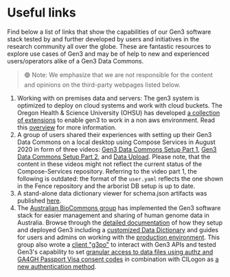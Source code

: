 
# Useful links

Find below a list of links that show the capabilities of our Gen3 software stack tested by and further developed by users and initiatives in the research community all over the globe. These are fantastic resources to explore use cases of Gen3 and may be of help to new and experienced users/operators alike of a Gen3 Data Commons.

> 🟢 Note: We emphasize that we are not responsible for the content and opinions on the third-party webpages listed below.

1. Working with on premises data and servers:
The gen3 system is optimized to deploy on cloud systems and work with cloud buckets. The Oregon Health & Science University (OHSU) has developed [a collection of extensions](https://github.com/ohsu-comp-bio/compose-services/tree/onprem) to enable gen3 to work in a non aws environment.  Read this [overview](https://github.com/ohsu-comp-bio/compose-services/blob/onprem/onprem/README.md) for more information.
2. A group of users shared their experiences with setting up their Gen3 Data Commons on a local desktop using Compose Services in August 2020 in form of three videos: [Gen3 Data Commons Setup Part 1](https://www.youtube.com/watch?v=xM54O4aMpWY), [Gen3 Data Commons Setup Part 2](https://www.youtube.com/watch?v=iMmCxnbHpGo), and [Data Upload](https://www.youtube.com/watch?v=F2EOtHPg6g8&feature=youtu.be). Please note, that the content in these videos might not reflect the current status of the Compose-Services repository. Referring to the video part 1, the following is outdated: the format of the `user.yaml` reflects the one shown in the Fence repository and the arborist DB setup is up to date.
3. A stand-alone data dictionary viewer for schema.json artifacts was published [here](https://github.com/bioteam/dictionary-visualizer).
4. The [Australian BioCommons group](https://www.biocommons.org.au/gen3-project) has implemented the Gen3 software stack for easier management and sharing of human genome data in Australia. Browse through the [detailed documentation](https://github.com/umccr/gen3-doc) of how they setup and deployed Gen3 including a [customized Data Dictionary](https://github.com/umccr/umccr-dictionary) and guides for users and admins on working with the [production environment](https://github.com/umccr/gen3-doc/tree/main/cloud). This group also wrote a [client "g3po"](https://github.com/umccr/g3po) to interact with Gen3 APIs and tested Gen3's capability to set [granular access to data files using authz and GA4GH Passport Visa consent codes](https://github.com/umccr/gen3-doc/tree/main/submit/agha-gdr-demo) in combination with CILogon as [a new authentication method](https://github.com/uc-cdis/fence/pull/896). 
